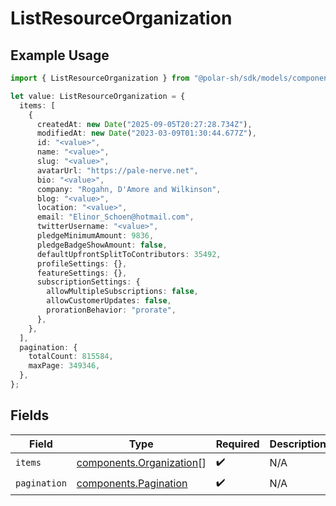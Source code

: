 # ListResourceOrganization

## Example Usage

```typescript
import { ListResourceOrganization } from "@polar-sh/sdk/models/components/listresourceorganization.js";

let value: ListResourceOrganization = {
  items: [
    {
      createdAt: new Date("2025-09-05T20:27:28.734Z"),
      modifiedAt: new Date("2023-03-09T01:30:44.677Z"),
      id: "<value>",
      name: "<value>",
      slug: "<value>",
      avatarUrl: "https://pale-nerve.net",
      bio: "<value>",
      company: "Rogahn, D'Amore and Wilkinson",
      blog: "<value>",
      location: "<value>",
      email: "Elinor_Schoen@hotmail.com",
      twitterUsername: "<value>",
      pledgeMinimumAmount: 9836,
      pledgeBadgeShowAmount: false,
      defaultUpfrontSplitToContributors: 35492,
      profileSettings: {},
      featureSettings: {},
      subscriptionSettings: {
        allowMultipleSubscriptions: false,
        allowCustomerUpdates: false,
        prorationBehavior: "prorate",
      },
    },
  ],
  pagination: {
    totalCount: 815584,
    maxPage: 349346,
  },
};
```

## Fields

| Field                                                                | Type                                                                 | Required                                                             | Description                                                          |
| -------------------------------------------------------------------- | -------------------------------------------------------------------- | -------------------------------------------------------------------- | -------------------------------------------------------------------- |
| `items`                                                              | [components.Organization](../../models/components/organization.md)[] | :heavy_check_mark:                                                   | N/A                                                                  |
| `pagination`                                                         | [components.Pagination](../../models/components/pagination.md)       | :heavy_check_mark:                                                   | N/A                                                                  |